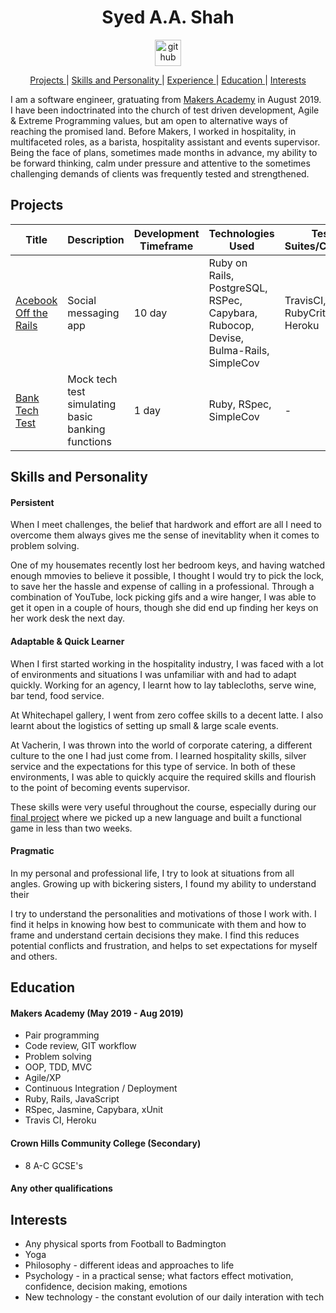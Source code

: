 <h1 align="center">Syed A.A. Shah</h1>

<p align="center"> <a href="https://github.com/Syed-A-Shah"><img src="https://cdn0.iconfinder.com/data/icons/octicons/1024/mark-github-512.png" alt="github" hspace="50" height="42" width="42"></a>
<div align="center">
  
[Projects ](#projects) | 
[Skills and Personality ](#skills-and-personality) | 
[Experience ](#experience) | 
[Education ](#education) | 
[Interests ](#interests)
  
</div>

I am a software engineer, gratuating from <a href="https://makers.tech/">Makers Academy</a> in August 2019. I have been indoctrinated into the church of test driven development, Agile & Extreme Programming values, but am open to alternative ways of reaching the promised land. Before Makers, I worked in hospitality, in multifaceted roles, as a barista, hospitality assistant and events supervisor. Being the face of plans, sometimes made months in advance, my ability to be forward thinking, calm under pressure and attentive to the sometimes challenging demands of clients was frequently tested and strengthened.

## Projects

| Title | Description | Development Timeframe | Technologies Used | Test Suites/CIs/CDs |
| ----- | ----------- | --------------------- | ----------------- | ---------------------------- |
| [Acebook Off the Rails](https://github.com/bengscott2/acebook-livewire) | Social messaging app        | 10 day                | Ruby on Rails, PostgreSQL, RSPec, Capybara, Rubocop, Devise, Bulma-Rails, SimpleCov                       |TravisCI, RubyCritic, Heroku
| [Bank Tech Test](https://github.com/Syed-A-Shah/bank_tech_test) | Mock tech test simulating basic banking functions           | 1 day   | Ruby, RSpec, SimpleCov                | -                            |

## Skills and Personality

#### Persistent

When I meet challenges, the belief that hardwork and effort are all I need to overcome them always gives me the sense of inevitablity when it comes to problem solving.

One of my housemates recently lost her bedroom keys, and having watched enough mmovies to believe it possible, I thought I would try to pick the lock, to save her the hassle and expense of calling in a professional. Through a combination of YouTube, lock picking gifs and a wire hanger, I was able to get it open in a couple of hours, though she did end up finding her keys on her work desk the next day.

#### Adaptable & Quick Learner

When I first started working in the hospitality industry, I was faced with a lot of environments and situations I was unfamiliar with and had to adapt quickly. Working for an agency, I learnt how to lay tablecloths, serve wine, bar tend, food service. 

At Whitechapel gallery, I went from zero coffee skills to a decent latte. I also learnt about the logistics of setting up small & large scale events. 

At Vacherin, I was thrown into the world of corporate catering, a different culture to the one I had just come from. I learned hospitality skills, silver service and the expectations for this type of service. In both of these environments, I was able to quickly acquire the required skills and flourish to the point of becoming events supervisor.

These skills were very useful throughout the course, especially during our <a href="https://github.com/carlfjones/DragonPirates">final project</a> where we picked up a new language and built a functional game in less than two weeks.

#### Pragmatic

In my personal and professional life, I try to look at situations from all angles. Growing up with bickering sisters, I found my ability to understand their 

I try to understand the personalities and motivations of those I work with. I find it helps in knowing how best to communicate with them and how to frame and understand certain decisions they make. I find this reduces potential conflicts and frustration, and helps to set expectations for myself and others. 


## Education

#### Makers Academy (May 2019 - Aug 2019)


- Pair programming
- Code review, GIT workflow
- Problem solving
- OOP, TDD, MVC
- Agile/XP
- Continuous Integration / Deployment
- Ruby, Rails, JavaScript
- RSpec, Jasmine, Capybara, xUnit
- Travis CI, Heroku

#### Crown Hills Community College (Secondary)

- 8 A-C GCSE's

#### Any other qualifications

## Interests 
- Any physical sports from Football to Badmington 
- Yoga
- Philosophy - different ideas and approaches to life
- Psychology - in a practical sense; what factors effect motivation, confidence, decision making, emotions
- New technology - the constant evolution of our daily interation with tech
